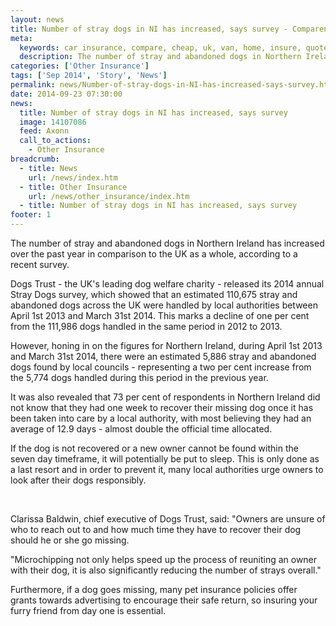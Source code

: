 ```yaml
---
layout: news
title: Number of stray dogs in NI has increased, says survey - Compareni.com
meta:
  keywords: car insurance, compare, cheap, uk, van, home, insure, quotes, online, comparison, bike, loans, life
  description: The number of stray and abandoned dogs in Northern Ireland has increased over the past year in comparison to the UK as a whole, according to a recent survey
categories: ['Other Insurance']
tags: ['Sep 2014', 'Story', 'News']
permalink: news/Number-of-stray-dogs-in-NI-has-increased-says-survey.htm
date: 2014-09-23 07:30:00
news:
  title: Number of stray dogs in NI has increased, says survey
  image: 14107086
  feed: Axonn
  call_to_actions:
    - Other Insurance
breadcrumb:
  - title: News
    url: /news/index.htm
  - title: Other Insurance
    url: /news/other_insurance/index.htm
  - title: Number of stray dogs in NI has increased, says survey
footer: 1
---
```


The number of stray and abandoned dogs in Northern Ireland has increased over the past year in comparison to the UK as a whole, according to a recent survey.

Dogs Trust - the UK&#39;s leading dog welfare charity - released its 2014 annual Stray Dogs survey, which showed that an estimated 110,675 stray and abandoned dogs across the UK were handled by local authorities between April 1st 2013 and March 31st 2014. This marks a decline of one per cent from the 111,986 dogs handled in the same period in 2012 to 2013.

However, honing in on the figures for Northern Ireland, during April 1st 2013 and March 31st 2014, there were an estimated 5,886 stray and abandoned dogs found by local councils - representing a two per cent increase from the 5,774 dogs handled during this period in the previous year.

It was also revealed that 73 per cent of respondents in Northern Ireland did not know that they had one week to recover their missing dog once it has been taken into care by a local authority, with most believing they had an average of 12.9 days - almost double the official time allocated.

If the dog is not recovered or a new owner cannot be found within the seven day timeframe, it will potentially be put to sleep. This is only done as a last resort and in order to prevent it, many local authorities urge owners to look after their dogs responsibly.

&nbsp;

Clarissa Baldwin, chief executive of Dogs Trust, said: &quot;Owners are unsure of who to reach out to and how much time they have to recover their dog should he or she go missing.

&quot;Microchipping not only helps speed up the process of reuniting an owner with their dog, it is also significantly reducing the number of strays overall.&quot;

Furthermore, if a dog goes missing, many pet insurance policies offer grants towards advertising to encourage their safe return, so insuring your furry friend from day one is essential.
